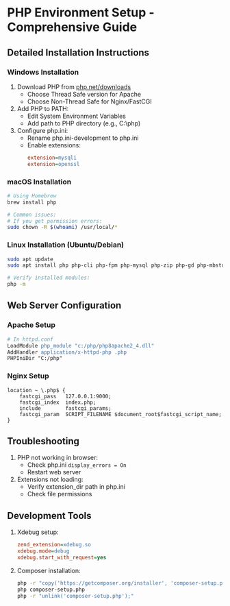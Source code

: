 # PHP Environment Setup - Comprehensive Guide

## Detailed Installation Instructions

### Windows Installation
1. Download PHP from [php.net/downloads](https://www.php.net/downloads)
   - Choose Thread Safe version for Apache
   - Choose Non-Thread Safe for Nginx/FastCGI
2. Add PHP to PATH:
   - Edit System Environment Variables
   - Add path to PHP directory (e.g., C:\php)
3. Configure php.ini:
   - Rename php.ini-development to php.ini
   - Enable extensions: 
     ```ini
     extension=mysqli
     extension=openssl
     ```

### macOS Installation
```bash
# Using Homebrew
brew install php

# Common issues:
# If you get permission errors:
sudo chown -R $(whoami) /usr/local/*
```

### Linux Installation (Ubuntu/Debian)
```bash
sudo apt update
sudo apt install php php-cli php-fpm php-mysql php-zip php-gd php-mbstring php-curl php-xml php-pear php-bcmath

# Verify installed modules:
php -m
```

## Web Server Configuration

### Apache Setup
```apache
# In httpd.conf
LoadModule php_module "c:/php/php8apache2_4.dll"
AddHandler application/x-httpd-php .php
PHPIniDir "C:/php"
```

### Nginx Setup
```nginx
location ~ \.php$ {
    fastcgi_pass   127.0.0.1:9000;
    fastcgi_index  index.php;
    include        fastcgi_params;
    fastcgi_param  SCRIPT_FILENAME $document_root$fastcgi_script_name;
}
```

## Troubleshooting
1. PHP not working in browser:
   - Check php.ini `display_errors = On`
   - Restart web server
2. Extensions not loading:
   - Verify extension_dir path in php.ini
   - Check file permissions

## Development Tools
1. Xdebug setup:
   ```ini
   zend_extension=xdebug.so
   xdebug.mode=debug
   xdebug.start_with_request=yes
   ```
2. Composer installation:
   ```bash
   php -r "copy('https://getcomposer.org/installer', 'composer-setup.php');"
   php composer-setup.php
   php -r "unlink('composer-setup.php');"